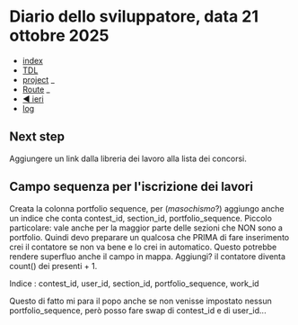 # Diario dello sviluppatore, data 21 ottobre 2025

* [index](../index.md)
* [TDL](../TDL.md)
* [project](https://github.com/users/mrai64/projects/1)
_
* [Route](/routes/web.php)
_
* [◀️ ieri](./2025-10-20_IT.md)
* [log](/storage/logs/laravel.log)

## Next step

Aggiungere un link dalla libreria dei lavoro alla lista dei concorsi.

## Campo sequenza per l'iscrizione dei lavori

Creata la colonna portfolio sequence, per (*masochismo*?)
aggiungo anche un indice che conta contest_id, section_id, portfolio_sequence.
Piccolo particolare: vale anche per la maggior parte delle sezioni che
NON sono a portfolio. Quindi devo preparare un qualcosa che
PRIMA di fare inserimento crei il contatore se non va bene
e lo crei in automatico. Questo potrebbe rendere superfluo anche
il campo in mappa. Aggiungi? il contatore diventa count() dei presenti + 1.

Indice : contest_id, user_id, section_id, portfolio_sequence, work_id

Questo di fatto mi para il popo anche se non venisse impostato nessun portfolio_sequence,
però posso fare swap di contest_id e di user_id...

